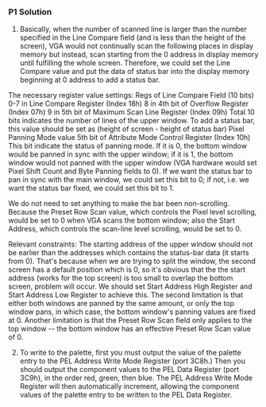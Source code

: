 ### P1 Solution

1. Basically, when the number of scanned line is larger than the number specified in the Line Compare field (and is less than the height of the screen), VGA would not continually scan the following places in display memory but instead, scan starting from the 0 address in display memory until fulfilling the whole screen. Therefore, we could set the Line Compare value and put the data of status bar into the display memory beginning at 0 address to add a status bar.
 
The necessary register value settings:
Regs of Line Compare Field (10 bits)
0-7 in Line Compare Register (Index 18h)
8 in 4th bit of Overflow Register (Index 07h)
9 in 5th bit of Maximum Scan Line Register (Index 09h)
Total 10 bits indicates the number of lines of the upper window. To add a status bar, this value should be set as (height of screen - height of status bar)
Pixel Panning Mode value
5th bit of Attribute Mode Control Register (Index 10h)
This bit indicate the status of panning mode. If it is 0, the bottom window would be panned in sync with the upper window; if it is 1, the bottom window would not panned with the upper window (VGA hardware would set Pixel Shift Count and Byte Panning fields to 0). If we want the status bar to pan in sync with the main window, we could set this bit to 0; if not, i.e. we want the status bar fixed, we could set this bit to 1.
 
We do not need to set anything to make the bar been non-scrolling. Because the Preset Row Scan value, which controls the Pixel level scrolling, would be set to 0 when VGA scans the bottom window; also the Start Address, which controls the scan-line level scrolling, would be set to 0.
 
Relevant constraints:
The starting address of the upper window should not be earlier than the addresses which contains the status-bar data (it starts from 0). That's because when we are trying to split the window, the second screen has a default position which is 0, so it's obvious that the the start address (works for the top screen) is too small to overlap the bottom screen, problem will occur. We should set Start Address High Register and Start Address Low Register to achieve this.
The second limitation is that either both windows are panned by the same amount, or only the top window pans, in which case, the bottom window's panning values are fixed at 0.
Another limitation is that the Preset Row Scan field only applies to the top window -- the bottom window has an effective Preset Row Scan value of 0.


2. To write to the palette, first you must output the value of the palette entry to the PEL Address Write Mode Register (port 3C8h.) Then you should output the component values to the PEL Data Register (port 3C9h), in the order red, green, then blue. The PEL Address Write Mode Register will then automatically increment, allowing the component values of the palette entry to be written to the PEL Data Register. 

